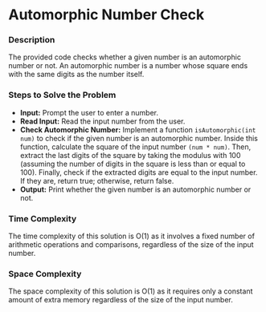 # Automorphic Number Check

### Description
The provided code checks whether a given number is an automorphic number or not. An automorphic number is a number whose square ends with the same digits as the number itself.

### Steps to Solve the Problem
- **Input:** Prompt the user to enter a number.
- **Read Input:** Read the input number from the user.
- **Check Automorphic Number:** Implement a function `isAutomorphic(int num)` to check if the given number is an automorphic number. Inside this function, calculate the square of the input number `(num * num)`. Then, extract the last digits of the square by taking the modulus with 100 (assuming the number of digits in the square is less than or equal to 100). Finally, check if the extracted digits are equal to the input number. If they are, return true; otherwise, return false.
- **Output:** Print whether the given number is an automorphic number or not.

### Time Complexity
The time complexity of this solution is O(1) as it involves a fixed number of arithmetic operations and comparisons, regardless of the size of the input number.

### Space Complexity
The space complexity of this solution is O(1) as it requires only a constant amount of extra memory regardless of the size of the input number.